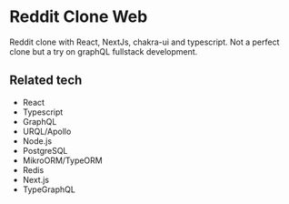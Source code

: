 # Reddit Clone Web
Reddit clone with React, NextJs, chakra-ui and typescript. Not a perfect clone but a try on graphQL fullstack development.

## Related tech
 - React
 - Typescript
 - GraphQL
 - URQL/Apollo
 - Node.js
 - PostgreSQL
 - MikroORM/TypeORM
 - Redis
 - Next.js
 - TypeGraphQL
